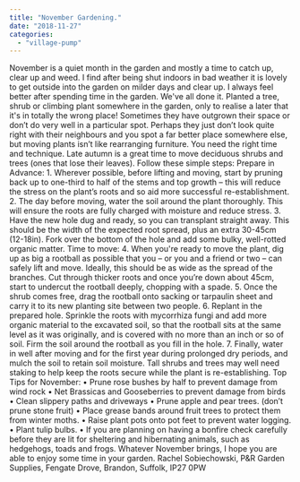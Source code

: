 ```yaml
---
title: "November Gardening."
date: "2018-11-27"
categories: 
  - "village-pump"
---
```


November is a quiet month in the garden and mostly a time to catch up, clear up and weed. I find after being shut indoors in bad weather it is lovely to get outside into the garden on milder days and clear up. I always feel better after spending time in the garden. We've all done it. Planted a tree, shrub or climbing plant somewhere in the garden, only to realise a later that it's in totally the wrong place! Sometimes they have outgrown their space or don’t do very well in a particular spot. Perhaps they just don’t look quite right with their neighbours and you spot a far better place somewhere else, but moving plants isn’t like rearranging furniture. You need the right time and technique. Late autumn is a great time to move deciduous shrubs and trees (ones that lose their leaves). Follow these simple steps: Prepare in Advance: 1. Wherever possible, before lifting and moving, start by pruning back up to one-third to half of the stems and top growth – this will reduce the stress on the plant’s roots and so aid more successful re-establishment. 2. The day before moving, water the soil around the plant thoroughly. This will ensure the roots are fully charged with moisture and reduce stress. 3. Have the new hole dug and ready, so you can transplant straight away. This should be the width of the expected root spread, plus an extra 30-45cm (12-18in). Fork over the bottom of the hole and add some bulky, well-rotted organic matter. Time to move: 4. When you're ready to move the plant, dig up as big a rootball as possible that you – or you and a friend or two – can safely lift and move. Ideally, this should be as wide as the spread of the branches. Cut through thicker roots and once you’re down about 45cm, start to undercut the rootball deeply, chopping with a spade. 5. Once the shrub comes free, drag the rootball onto sacking or tarpaulin sheet and carry it to its new planting site between two people. 6. Replant in the prepared hole. Sprinkle the roots with mycorrhiza fungi and add more organic material to the excavated soil, so that the rootball sits at the same level as it was originally, and is covered with no more than an inch or so of soil. Firm the soil around the rootball as you fill in the hole. 7. Finally, water in well after moving and for the first year during prolonged dry periods, and mulch the soil to retain soil moisture. Tall shrubs and trees may well need staking to help keep the roots secure while the plant is re-establishing. Top Tips for November: • Prune rose bushes by half to prevent damage from wind rock • Net Brassicas and Gooseberries to prevent damage from birds • Clean slippery paths and driveways • Prune apple and pear trees. (don’t prune stone fruit) • Place grease bands around fruit trees to protect them from winter moths. • Raise plant pots onto pot feet to prevent water logging. • Plant tulip bulbs. • If you are planning on having a bonfire check carefully before they are lit for sheltering and hibernating animals, such as hedgehogs, toads and frogs. Whatever November brings, I hope you are able to enjoy some time in your garden. Rachel Sobiechowski, P&R Garden Supplies, Fengate Drove, Brandon, Suffolk, IP27 0PW

